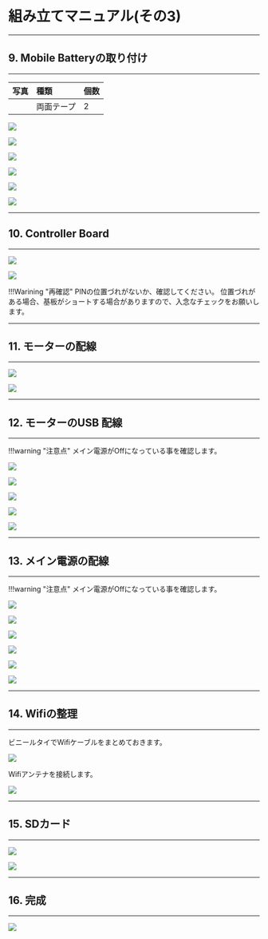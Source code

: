 # 組み立てマニュアル(その3)
<hr>

## 9. Mobile Batteryの取り付け

<hr>

|写真|種類|個数|
|:--|:--|:--|
||両面テープ|2|

![](./img/kit142.png)

![](./img/kit143.png)

![](./img/kit144.png)

![](./img/kit147.png)

![](./img/kit148.png)

![](./img/kit149.png)


<hr>

## 10. Controller Board

<hr>

![](./img/kit145.png)

![](./img/kit146.png)

!!!Warining "再確認"
	PINの位置づれがないか、確認してください。
	位置づれがある場合、基板がショートする場合がありますので、入念なチェックをお願いします。

<hr>

## 11. モーターの配線

<hr>

![](./img/kit151.png)

![](./img/kit152.png)



<hr>

## 12. モーターのUSB 配線

<hr>

!!!warning  "注意点"
	メイン電源がOffになっている事を確認します。

![](./img/kit160.png)

![](./img/cable001.png)

![](./img/kit161.png)

![](./img/kit162.png)

![](./img/kit163.png)

<hr>

## 13. メイン電源の配線

<hr>

!!!warning "注意点"
	メイン電源がOffになっている事を確認します。

![](./img/kit160.png)

![](./img/kit165_3.png)

![](./img/kit167.png)

![](./img/kit168.png)

![](./img/kit169.png)

![](./img/kit170_2.png)

<hr>

## 14. Wifiの整理

<hr>

ビニールタイでWifiケーブルをまとめておきます。

![](./img/kit180.png)

Wifiアンテナを接続します。

![](./img/kit181.png)


<hr>

## 15. SDカード

<hr>

![](./img/kit042.JPG)

![](./img/kit043.JPG)


<hr>

## 16. 完成

<hr>

![](./img/kit200.png)



